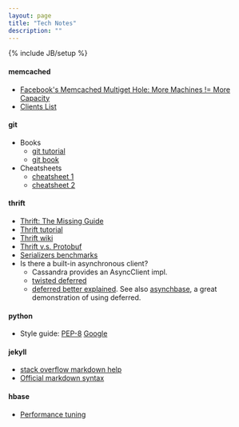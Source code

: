 ```yaml
---
layout: page
title: "Tech Notes"
description: ""
---
```

{% include JB/setup %}

#### memcached
* [Facebook's Memcached Multiget Hole: More Machines != More Capacity](http://highscalability.com/blog/2009/10/26/facebooks-memcached-multiget-hole-more-machines-more-capacit.html)
* [Clients List](https://code.google.com/p/memcached/wiki/Clients)

#### git
* Books
    - [git tutorial](http://www.atlassian.com/git/)
    - [git book](http://git-scm.com/book/en/Getting-Started)
* Cheatsheets
    - [cheatsheet 1](https://na1.salesforce.com/help/doc/en/salesforce_git_developer_cheatsheet.pdf)
    - [cheatsheet 2](http://ndpsoftware.com/git-cheatsheet.html)

#### thrift
* [Thrift: The Missing Guide](http://diwakergupta.github.io/thrift-missing-guide/)
* [Thrift tutorial](http://jnb.ociweb.com/jnb/jnbJun2009.html)
* [Thrift wiki](http://wiki.apache.org/thrift/)
* [Thrift v.s. Protobuf](http://old.floatingsun.net/articles/thrift-vs-protocol-buffers/index.html)
* [Serializers benchmarks](https://github.com/eishay/jvm-serializers/wiki)
* Is there a built-in asynchronous client? 
    - Cassandra provides an AsyncClient impl.
    - [twisted deferred](http://twistedmatrix.com/documents/current/core/howto/defer.html)
    - [deferred better explained](http://tsunanet.net/~tsuna/async/api/com/stumbleupon/async/Deferred.html?is-external=true#warranty). See also [asynchbase](https://github.com/OpenTSDB/asynchbase), a great demonstration of using deferred.

#### python
* Style guide: [PEP-8](http://www.python.org/dev/peps/pep-0008/) [Google](http://google-styleguide.googlecode.com/svn/trunk/pyguide.html) 

#### jekyll
* [stack overflow markdown help](http://stackoverflow.com/editing-help)
* [Official markdown syntax](http://daringfireball.net/projects/markdown/syntax)

#### hbase
* [Performance tuning](http://kenwublog.com/hbase-performance-tuning)



